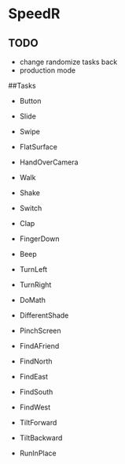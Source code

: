 # SpeedR

## TODO
* change randomize tasks back
* production mode

##Tasks

* Button
* Slide
* Swipe
* FlatSurface
* HandOverCamera
* Walk
* Shake
* Switch
* Clap
* FingerDown
* Beep
* TurnLeft
* TurnRight


* DoMath
* DifferentShade
* PinchScreen
* FindAFriend
* FindNorth
* FindEast
* FindSouth
* FindWest


* TiltForward
* TiltBackward
* RunInPlace
